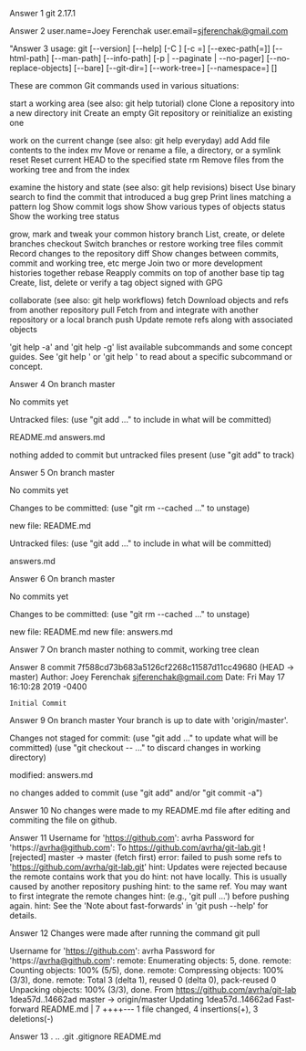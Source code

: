 Answer 1
git 2.17.1

Answer 2
user.name=Joey Ferenchak
user.email=sjferenchak@gmail.com

"Answer 3
usage: git [--version] [--help] [-C <path>] [-c <name>=<value>]
           [--exec-path[=<path>]] [--html-path] [--man-path] [--info-path]
           [-p | --paginate | --no-pager] [--no-replace-objects] [--bare]
           [--git-dir=<path>] [--work-tree=<path>] [--namespace=<name>]
           <command> [<args>]

These are common Git commands used in various situations:

start a working area (see also: git help tutorial)
   clone      Clone a repository into a new directory
   init       Create an empty Git repository or reinitialize an existing one

work on the current change (see also: git help everyday)
   add        Add file contents to the index
   mv         Move or rename a file, a directory, or a symlink
   reset      Reset current HEAD to the specified state
   rm         Remove files from the working tree and from the index

examine the history and state (see also: git help revisions)
   bisect     Use binary search to find the commit that introduced a bug
   grep       Print lines matching a pattern
   log        Show commit logs
   show       Show various types of objects
   status     Show the working tree status

grow, mark and tweak your common history
   branch     List, create, or delete branches
   checkout   Switch branches or restore working tree files
   commit     Record changes to the repository
   diff       Show changes between commits, commit and working tree, etc
   merge      Join two or more development histories together
   rebase     Reapply commits on top of another base tip
   tag        Create, list, delete or verify a tag object signed with GPG

collaborate (see also: git help workflows)
   fetch      Download objects and refs from another repository
   pull       Fetch from and integrate with another repository or a local branch
   push       Update remote refs along with associated objects

'git help -a' and 'git help -g' list available subcommands and some
concept guides. See 'git help <command>' or 'git help <concept>'
to read about a specific subcommand or concept.

Answer 4
On branch master

No commits yet

Untracked files:
  (use "git add <file>..." to include in what will be committed)

  README.md
  answers.md

nothing added to commit but untracked files present (use "git add" to track)

Answer 5
On branch master

No commits yet

Changes to be committed:
  (use "git rm --cached <file>..." to unstage)

  new file:   README.md

Untracked files:
  (use "git add <file>..." to include in what will be committed)

  answers.md

Answer 6
On branch master

No commits yet

Changes to be committed:
  (use "git rm --cached <file>..." to unstage)

  new file:   README.md
  new file:   answers.md

Answer 7
On branch master
nothing to commit, working tree clean

Answer 8
commit 7f588cd73b683a5126cf2268c11587d11cc49680 (HEAD -> master)
Author: Joey Ferenchak <sjferenchak@gmail.com>
Date:   Fri May 17 16:10:28 2019 -0400

    Initial Commit

Answer 9
On branch master
Your branch is up to date with 'origin/master'.

Changes not staged for commit:
  (use "git add <file>..." to update what will be committed)
  (use "git checkout -- <file>..." to discard changes in working directory)

  modified:   answers.md

no changes added to commit (use "git add" and/or "git commit -a")

Answer 10
No changes were made to my README.md file after editing and commiting the file on github.

Answer 11
Username for 'https://github.com': avrha
Password for 'https://avrha@github.com': 
To https://github.com/avrha/git-lab.git
 ! [rejected]        master -> master (fetch first)
error: failed to push some refs to 'https://github.com/avrha/git-lab.git'
hint: Updates were rejected because the remote contains work that you do
hint: not have locally. This is usually caused by another repository pushing
hint: to the same ref. You may want to first integrate the remote changes
hint: (e.g., 'git pull ...') before pushing again.
hint: See the 'Note about fast-forwards' in 'git push --help' for details.

Answer 12
Changes were made after running the command git pull

Username for 'https://github.com': avrha
Password for 'https://avrha@github.com': 
remote: Enumerating objects: 5, done.
remote: Counting objects: 100% (5/5), done.
remote: Compressing objects: 100% (3/3), done.
remote: Total 3 (delta 1), reused 0 (delta 0), pack-reused 0
Unpacking objects: 100% (3/3), done.
From https://github.com/avrha/git-lab
   1dea57d..14662ad  master     -> origin/master
Updating 1dea57d..14662ad
Fast-forward
 README.md | 7 ++++---
 1 file changed, 4 insertions(+), 3 deletions(-)

Answer 13
.  ..  .git  .gitignore  README.md